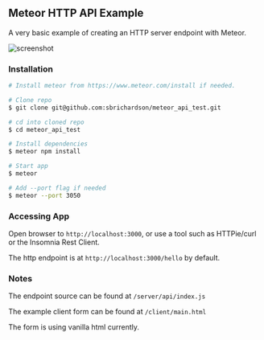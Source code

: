 ## Meteor HTTP API Example

A very basic example of creating an HTTP server endpoint with Meteor.

![screenshot](https://raw.githubusercontent.com/sbrichardson/meteor_api_test/master/docs/screenshot.png)

### Installation

```bash
# Install meteor from https://www.meteor.com/install if needed.

# Clone repo
$ git clone git@github.com:sbrichardson/meteor_api_test.git

# cd into cloned repo
$ cd meteor_api_test

# Install dependencies
$ meteor npm install

# Start app
$ meteor

# Add --port flag if needed
$ meteor --port 3050

```

### Accessing App

Open browser to `http://localhost:3000`, or use a tool such as HTTPie/curl or the Insomnia Rest Client.

The http endpoint is at `http://localhost:3000/hello` by default.

### Notes

The endpoint source can be found at `/server/api/index.js`

The example client form can be found at `/client/main.html`

The form is using vanilla html currently.
